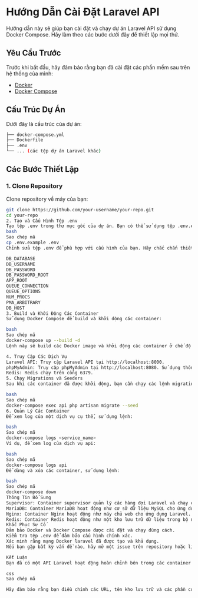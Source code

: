 # Hướng Dẫn Cài Đặt Laravel API

Hướng dẫn này sẽ giúp bạn cài đặt và chạy dự án Laravel API sử dụng Docker Compose. Hãy làm theo các bước dưới đây để thiết lập mọi thứ.

## Yêu Cầu Trước

Trước khi bắt đầu, hãy đảm bảo rằng bạn đã cài đặt các phần mềm sau trên hệ thống của mình:

- [Docker](https://docs.docker.com/get-docker/)
- [Docker Compose](https://docs.docker.com/compose/install/)

## Cấu Trúc Dự Án

Dưới đây là cấu trúc của dự án:
```bash
├── docker-compose.yml
├── Dockerfile
├── .env
└── ... (các tệp dự án Laravel khác)
```


## Các Bước Thiết Lập

### 1. Clone Repository

Clone repository về máy của bạn:

```bash
git clone https://github.com/your-username/your-repo.git
cd your-repo
2. Tạo và Cấu Hình Tệp .env
Tạo tệp .env trong thư mục gốc của dự án. Bạn có thể sử dụng tệp .env.example làm mẫu:
bash
Sao chép mã
cp .env.example .env
Chỉnh sửa tệp .env để phù hợp với cấu hình của bạn. Hãy chắc chắn thiết lập các biến sau:

DB_DATABASE
DB_USERNAME
DB_PASSWORD
DB_PASSWORD_ROOT
APP_ROOT
QUEUE_CONNECTION
QUEUE_OPTIONS
NUM_PROCS
PMA_ARBITRARY
DB_HOST
3. Build và Khởi Động Các Container
Sử dụng Docker Compose để build và khởi động các container:

bash
Sao chép mã
docker-compose up --build -d
Lệnh này sẽ build các Docker image và khởi động các container ở chế độ nền (detached mode).

4. Truy Cập Các Dịch Vụ
Laravel API: Truy cập Laravel API tại http://localhost:8000.
phpMyAdmin: Truy cập phpMyAdmin tại http://localhost:8080. Sử dụng thông tin đăng nhập database được định nghĩa trong tệp .env.
Redis: Redis chạy trên cổng 6379.
5. Chạy Migrations và Seeders
Sau khi các container đã được khởi động, bạn cần chạy các lệnh migrations và seeders cho database:

bash
Sao chép mã
docker-compose exec api php artisan migrate --seed
6. Quản Lý Các Container
Để xem log của một dịch vụ cụ thể, sử dụng lệnh:

bash
Sao chép mã
docker-compose logs <service_name>
Ví dụ, để xem log của dịch vụ api:

bash
Sao chép mã
docker-compose logs api
Để dừng và xóa các container, sử dụng lệnh:

bash
Sao chép mã
docker-compose down
Thông Tin Bổ Sung
Supervisor: Container supervisor quản lý các hàng đợi Laravel và chạy các worker hàng đợi.
MariaDB: Container MariaDB hoạt động như cơ sở dữ liệu MySQL cho ứng dụng Laravel.
Nginx: Container Nginx hoạt động như máy chủ web cho ứng dụng Laravel.
Redis: Container Redis hoạt động như một kho lưu trữ dữ liệu trong bộ nhớ, được Laravel sử dụng cho caching và hàng đợi.
Khắc Phục Sự Cố
Đảm bảo Docker và Docker Compose được cài đặt và chạy đúng cách.
Kiểm tra tệp .env để đảm bảo cấu hình chính xác.
Xác minh rằng mạng Docker laravel đã được tạo và khả dụng.
Nếu bạn gặp bất kỳ vấn đề nào, hãy mở một issue trên repository hoặc liên hệ với người quản lý.

Kết Luận
Bạn đã có một API Laravel hoạt động hoàn chỉnh bên trong các container Docker. Hãy tận hưởng việc xây dựng ứng dụng của bạn!

css
Sao chép mã

Hãy đảm bảo rằng bạn điều chỉnh các URL, tên kho lưu trữ và các phần cụ thể của dự án cho phù hợp với dự án của bạn.

